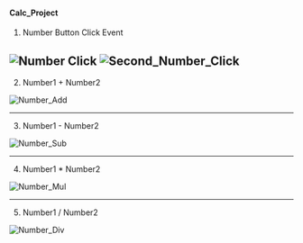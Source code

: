 #### Calc_Project #####

1. Number Button Click Event
  
  ![Number Click](https://user-images.githubusercontent.com/49303096/126103527-d29a1525-0989-459b-a724-572f0f5aadb0.JPG)
  ![Second_Number_Click](https://user-images.githubusercontent.com/49303096/126103579-63649b06-64a0-4f11-8241-f006a77a105d.JPG)
-----------------------------------------------------
2. Number1 + Number2

![Number_Add](https://user-images.githubusercontent.com/49303096/126103611-7fd23533-14a3-479f-a33d-e6a2546fe9f7.JPG)

------------------------------------------------------
3. Number1 - Number2

![Number_Sub](https://user-images.githubusercontent.com/49303096/126103614-39dcb4b7-f113-4ef7-8045-1931bc8bbdce.JPG)

------------------------------------------------------
4. Number1 * Number2

![Number_Mul](https://user-images.githubusercontent.com/49303096/126103621-17631be9-68c6-4ee3-ba29-ca41a866ce3f.JPG)

-------------------------------------------------------
5. Number1 / Number2

![Number_Div](https://user-images.githubusercontent.com/49303096/126103632-1795a132-7768-42fd-ab7f-1f55ff38977d.JPG)


